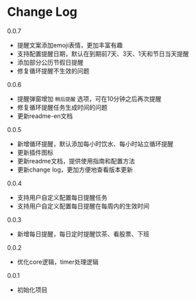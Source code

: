 # Change Log

0.0.7

  + 提醒文案添加emoji表情，更加丰富有趣
  + 支持配置提醒日期，默认在到期前7天、3天、1天和节日当天提醒
  + 添加部分公历节假日提醒
  + 修复循环提醒不生效的问题

0.0.6

  + 提醒弹窗增加 `稍后提醒` 选项，可在10分钟之后再次提醒
  + 修复循环提醒任务生成时间的问题
  + 更新readme-en文档

0.0.5

  + 新增循环提醒，默认添加每小时饮水、每小时站立循环提醒
  + 更新插件图标
  + 更新readme文档，提供使用指南和配置方法
  + 更新change log，更加方便地查看版本更新

0.0.4

  + 支持用户自定义配置每日提醒任务
  + 支持用户自定义配置每日提醒在每周内的生效时间

0.0.3

  + 新增每日提醒，每日定时提醒饮茶、看股票、下班

0.0.2

  + 优化core逻辑，timer处理逻辑

0.0.1

  + 初始化项目
